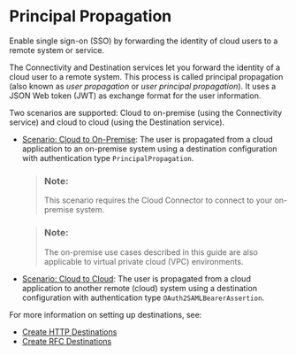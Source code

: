 <!-- loioe2cbb48def4342048362039cc157b12e -->

# Principal Propagation

Enable single sign-on \(SSO\) by forwarding the identity of cloud users to a remote system or service.

The Connectivity and Destination services let you forward the identity of a cloud user to a remote system. This process is called principal propagation \(also known as *user propagation* or *user principal propagation*\). It uses a JSON Web token \(JWT\) as exchange format for the user information.

Two scenarios are supported: Cloud to on-premise \(using the Connectivity service\) and cloud to cloud \(using the Destination service\).

-   [Scenario: Cloud to On-Premise](scenario-cloud-to-on-premise-70b8ef3.md): The user is propagated from a cloud application to an on-premise system using a destination configuration with authentication type `PrincipalPropagation`.

    > ### Note:  
    > This scenario requires the Cloud Connector to connect to your on-premise system.

    > ### Note:  
    > The on-premise use cases described in this guide are also applicable to virtual private cloud \(VPC\) environments.


-   [Scenario: Cloud to Cloud](scenario-cloud-to-cloud-65b11d4.md): The user is propagated from a cloud application to another remote \(cloud\) system using a destination configuration with authentication type `OAuth2SAMLBearerAssertion`.

For more information on setting up destinations, see:

-   [Create HTTP Destinations](create-http-destinations-783fa1c.md)
-   [Create RFC Destinations](create-rfc-destinations-9b3cc68.md)

